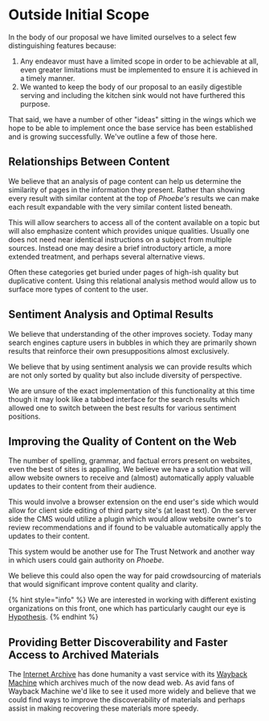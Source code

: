 # Outside Initial Scope

In the body of our proposal we have limited ourselves to a select few distinguishing features because:

1. Any endeavor must have a limited scope in order to be achievable at all, even greater limitations must be implemented to ensure it is achieved in a timely manner.
2. We wanted to keep the body of our proposal to an easily digestible serving and including the kitchen sink would not have furthered this purpose.

That said, we have a number of other "ideas" sitting in the wings which we hope to be able to implement once the base service has been established and is growing successfully. We've outline a few of those here.

## Relationships Between Content

We believe that an analysis of page content can help us determine the similarity of pages in the information they present. Rather than showing every result with similar content at the top of _Phoebe's_ results we can make each result expandable with the very similar content listed beneath.

This will allow searchers to access all of the content available on a topic but will also emphasize content which provides unique qualities. Usually one does not need near identical instructions on a subject from multiple sources. Instead one may desire a brief introductory article, a more extended treatment, and perhaps several alternative views.

Often these categories get buried under pages of high-ish quality but duplicative content. Using this relational analysis method would allow us to surface more types of content to the user.

## Sentiment Analysis and Optimal Results

We believe that understanding of the other improves society. Today many search engines capture users in bubbles in which they are primarily shown results that reinforce their own presuppositions almost exclusively.

We believe that by using sentiment analysis we can provide results which are not only sorted by quality but also include diversity of perspective.

We are unsure of the exact implementation of this functionality at this time though it may look like a tabbed interface for the search results which allowed one to switch between the best results for various sentiment positions.

## Improving the Quality of Content on the Web

The number of spelling, grammar, and factual errors present on websites, even the best of sites is appalling. We believe we have a solution that will allow website owners to receive and \(almost\) automatically apply valuable updates to their content from their audience.

This would involve a browser extension on the end user's side which would allow for client side editing of third party site's \(at least text\). On the server side the CMS would utilize a plugin which would allow website owner's to review recommendations and if found to be valuable automatically apply the updates to their content.

This system would be another use for The Trust Network and another way in which users could gain authority on _Phoebe_.

We believe this could also open the way for paid crowdsourcing of materials that would significant improve content quality and clarity.

{% hint style="info" %}
We are interested in working with different existing organizations on this front, one which has particularly caught our eye is [Hypothesis](https://web.hypothes.is/).
{% endhint %}

## Providing Better Discoverability and Faster Access to Archived Materials

The [Internet Archive](https://archive.org/index.php) has done humanity a vast service with its [Wayback Machine](https://archive.org/web/) which archives much of the now dead web. As avid fans of Wayback Machine we'd like to see it used more widely and believe that we could find ways to improve the discoverability of materials and perhaps assist in making recovering these materials more speedy.



